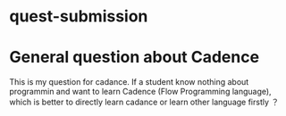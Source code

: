 # quest-submission
# General question about Cadence 
This is my question for cadance. If a student know nothing about programmin and want to learn Cadence (Flow Programming language), which is better to directly learn cadance or learn other language firstly ？
